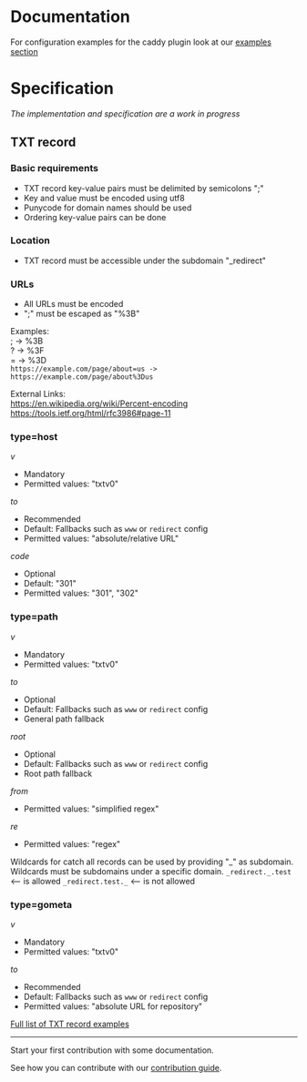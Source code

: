 <!--
Copyright 2017 - The TXTDirect Authors

This work is licensed under a Creative Commons Attribution-ShareAlike 4.0 International License;
you may not use this file except in compliance with the License.
You may obtain a copy of the License at
    https://creativecommons.org/licenses/by-sa/4.0/legalcode
Unless required by applicable law or agreed to in writing, documentation
distributed under the License is distributed on an "AS IS" BASIS,
WITHOUT WARRANTIES OR CONDITIONS OF ANY KIND, either express or implied.
See the License for the specific language governing permissions and
limitations under the License.
-->

# Documentation

For configuration examples for the caddy plugin look at our [examples section](/examples/README.md#configuration)

# Specification
*The implementation and specification are a work in progress*

## TXT record
### Basic requirements
* TXT record key-value pairs must be delimited by semicolons ";"
* Key and value must be encoded using utf8
* Punycode for domain names should be used
* Ordering key-value pairs can be done

### Location
* TXT record must be accessible under the subdomain "\_redirect"

### URLs
* All URLs must be encoded
* ";" must be escaped as "%3B"

Examples:  
    ; -> %3B  
    ? -> %3F  
    = -> %3D  
`https://example.com/page/about=us -> https://example.com/page/about%3Dus`

External Links:  
    https://en.wikipedia.org/wiki/Percent-encoding  
    https://tools.ietf.org/html/rfc3986#page-11

### type=host
*v*
* Mandatory
* Permitted values: "txtv0"

*to*
* Recommended
* Default: Fallbacks such as `www` or `redirect` config
* Permitted values: "absolute/relative URL"

*code*
* Optional
* Default: "301"
* Permitted values: "301", "302"

### type=path
*v*
* Mandatory
* Permitted values: "txtv0"

*to*
* Optional
* Default: Fallbacks such as `www` or `redirect` config
* General path fallback

*root*
* Optional
* Default: Fallbacks such as `www` or `redirect` config
* Root path fallback

*from*
* Permitted values: "simplified regex"

*re*
* Permitted values: "regex"

Wildcards for catch all records can be used by providing "\_" as subdomain.  
Wildcards must be subdomains under a specific domain.
  `_redirect._.test` <-- is allowed
  `_redirect.test._` <-- is not allowed
  
### type=gometa
*v*
* Mandatory
* Permitted values: "txtv0"

*to*
* Recommended
* Default: Fallbacks such as `www` or `redirect` config
* Permitted values: "absolute URL for repository"

<!--
The specifics especially concerning the dep registry idea need to be fleshed out.

## type=dep
*v*
* Mandatory
* Possible values: "txtv0"

*to*
* Recommended
* Default: Last plain value "v=txtv0;to=github.com/user/package" == "v=txtv0;example.com/user/package"
* Possible values: "absolute URL pointing to the package root"

### type=dockerv2
*v*
* Mandatory
* Possible values: "txtv0"

*to*
* Recommended
* Default: Last plain value "v=txtv0;to=example.com" == "v=txtv0;example.com"
* Possible values: "absolute/relative URL"
-->

[Full list of TXT record examples](/examples/README.md#txt-record)

---

Start your first contribution with some documentation.

See how you can contribute with our [contribution guide](/CONTRIBUTING.md).
